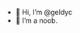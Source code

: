 - 👋 Hi, I’m @geldyc
- 👀 I’m a noob.

<!---
geldyc/geldyc is a ✨ special ✨ repository because its `README.md` (this file) appears on your GitHub profile.
You can click the Preview link to take a look at your changes.
--->
